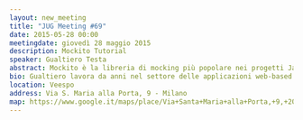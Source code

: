 ```yaml
---
layout: new_meeting
title: "JUG Meeting #69"
date: 2015-05-28 00:00
meetingdate: giovedì 28 maggio 2015
description: Mockito Tutorial
speaker: Gualtiero Testa
abstract: Mockito è la libreria di mocking più popolare nei progetti Java su GitHub, seconda solo, nell'area del test, a jUnit. Questo tutorial presenta, in maniera molto pratica e orientata all'uso, Mockito e come questo strumento può aiutarci a sviluppare test efficienti. Saranno esaminate diverse situazioni, dal caso semplice dell'unit testing di una piccola classe a contesti più complessi. Si assume una conoscenza di base dei concetti di test automatico e di jUnit.
bio: Gualtiero lavora da anni nel settore delle applicazioni web-based enterprise su diversi domini, dal bancario al sanitario. Il suo interesse sono gli strumenti e le metodologie di controllo della qualità del codice e del test automatico dello stesso. Collabora con alcuni editori come revisore tecnico per i loro titoli su test e programmazione in genere. Gualtiero può essere contattato attraverso il suo blog <a target="_blank" href="http://www.gualtierotesta.it">http://www.gualtierotesta.it</a>.
location: Veespo
address: Via S. Maria alla Porta, 9 - Milano
map: https://www.google.it/maps/place/Via+Santa+Maria+alla+Porta,+9,+20123+Milano/@45.4664129,9.1817829,17z/data=!4m2!3m1!1s0x4786c153a8292d05:0x4c6f0a73c08286b9
---
```

